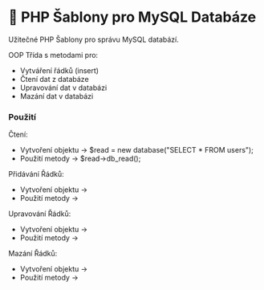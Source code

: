 # 📜 PHP Šablony pro MySQL Databáze
Užitečné PHP Šablony pro správu MySQL databází.

OOP Třída s metodami pro:
- Vytváření řádků (insert)
- Čtení dat z databáze
- Upravování dat v databázi
- Mazání dat v databázi

### Použití
Čtení:
- Vytvoření objektu ->  $read = new database("SELECT * FROM users");
- Použití metody ->  $read->db_read();

Přidávání Řádků:
- Vytvoření objektu -> 
- Použití metody ->

Upravování Řádků:
- Vytvoření objektu -> 
- Použití metody ->

Mazání Řádků:
- Vytvoření objektu -> 
- Použití metody ->
